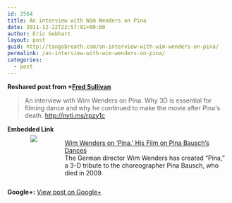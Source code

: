 ```yaml
---
id: 2564
title: An interview with Wim Wenders on Pina
date: 2011-12-22T22:57:01+00:00
author: Eric Gebhart
layout: post
guid: http://tangobreath.com/an-interview-with-wim-wenders-on-pina/
permalink: /an-interview-with-wim-wenders-on-pina/
categories:
  - post
---
```

**Reshared post from +[Fred Sullivan](https://plus.google.com/109767214205105679538)**

> An interview with Wim Wenders on PIna. Why 3D is essential for filming dance and why he continued to make the movie after Pina's death. <http://nyti.ms/rpzy1c>

<p style='clear:both;'>
  <p style='margin-bottom:5px;'>
    <strong>Embedded Link</strong>
  </p>
  
  <div style='height:120px;width:120px;overflow:hidden;float:left;margin-top:0px;padding-top:0px;margin-right:10px;vertical-align:top;text-align:center;clear:both;'>
    <img style='max-width:none;' src='http://images0-focus-opensocial.googleusercontent.com/gadgets/proxy?container=focus&#038;gadget=a&#038;resize_h=100&#038;url=http%3A%2F%2Fgraphics8.nytimes.com%2Fimages%2F2011%2F12%2F11%2Farts%2F11WENDERS1_SPAN%2F11WENDERS1_SPAN-articleLarge-v2.jpg' border='0' />
  </div>
  
  <p>
    <a href='http://nyti.ms/rpzy1c'>Wim Wenders on ‘Pina,’ His Film on Pina Bausch’s Dances</a><br /> The German director Wim Wenders has created “Pina,” a 3-D tribute to the choreographer Pina Bausch, who died in 2009.
  </p>
  
  <p style='clear:both;'>
    <strong>Google+:</strong> <a href='https://plus.google.com/113145648275577627533/posts/8zXUdb7CkyK' target='_new'>View post on Google+</a>
  </p>
